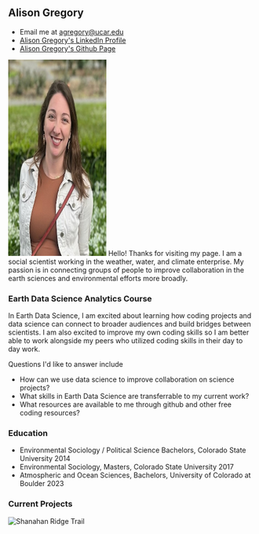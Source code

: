 ## Alison Gregory 
- Email me at agregory@ucar.edu
- [Alison Gregory's LinkedIn Profile](https://www.linkedin.com/in/alison-gregory/)
- [Alison Gregory's Github Page](https://github.com/algrego/algrego.github.io)
<img src="img/headshot.jpeg" width="200" height="400">
Hello! Thanks for visiting my page. I am a social scientist working in the weather, water, and climate enterprise. My passion is in connecting groups of people to improve collaboration in the earth sciences and environmental efforts more broadly. 


### **Earth Data Science Analytics Course**

In Earth Data Science, I am excited about learning how coding projects and data science can connect to broader audiences and build bridges between scientists. I am also excited to improve my own coding skills so I am better able to work alongside my peers who utilized coding skills in their day to day work.

Questions I'd like to answer include
- How can we use data science to improve collaboration on science projects?
- What skills in Earth Data Science are transferrable to my current work?
- What resources are available to me through github and other free coding resources?



### **Education**
- Environmental Sociology / Political Science Bachelors, Colorado State University 2014
- Environmental Sociology, Masters, Colorado State University 2017
- Atmospheric and Ocean Sciences, Bachelors, University of Colorado at Boulder 2023

### **Current Projects**

![Shanahan Ridge Trail](https://richwolf.wordpress.com/wp-content/uploads/2015/07/shanahan-ridge-with-bergamot-3-10x5.jpg)
